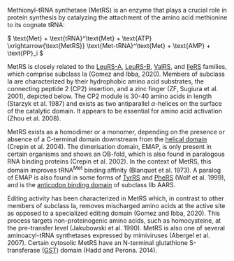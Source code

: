 
Methionyl-tRNA synthetase (MetRS) is an enzyme that plays a crucial role in protein synthesis by catalyzing the attachment of the amino acid methionine to its cognate tRNA:





$ \text{Met} + \text{tRNA}^\text{Met} + \text{ATP} \xrightarrow{\text{MetRS}} \text{Met-tRNA}^\text{Met} + \text{AMP} + \text{PP}_i  $



MetRS is closely related to the [LeuRS-A](/class1/leu2), [LeuRS-B](/class1/leu1), [ValRS](/class1/val), and [IleRS](/class1/ile) families, which comprise subclass Ia (Gomez and Ibba, 2020).
Members of subclass Ia are characterized by their hydrophobic amino acid substrates, the connecting peptide 2 (CP2) insertion, and a zinc finger (ZF, Sugiura et al. 2001), depicted below. 
The CP2 module is 30-40 amino acids in length (Starzyk et al. 1987) and exists as two antiparallel $\alpha$-helices on the surface of the catalytic domain. 
It appears to be essential for amino acid activation (Zhou et al. 2008).  



MetRS exists as a homodimer or a monomer, depending on the presence or absence of a C-terminal domain downstream from the [helical domain](/superfamily/class1/Anticodon_binding_domain_CRIMVL) (Crepin et al. 2004). 
The dimerisation domain, EMAP, is only present in certain organisms and shows an OB-fold, which is also found in paralogous RNA binding proteins (Crepin et al. 2002). 
In the context of MetRS, this domain improves tRNA$^\text{Met}$ binding affinity (Blanquet et al. 1973). 
A paralog of EMAP is also found in some forms of [TyrRS](/class1/tyr) and [PheRS](/class2/phe2) (Wolf et al. 1999), and is the [anticodon binding domain](/superfamily/class2/Anticodon_binding_domain_DNK) of subclass IIb AARS.



Editing activity has been characterized in MetRS which, in contrast to other members of subclass Ia, removes mischarged amino acids at the active site as opposed to a specialized editing domain (Gomez and Ibba, 2020). 
This process targets non-proteinogenic amino acids, such as homocysteine, at the pre-transfer level (Jakubowski et al. 1990).
MetRS is also one of several aminoacyl-tRNA synthetases expressed by mimiviruses (Abergel et al. 2007).
Certain cytosolic MetRS have an N-terminal glutathione S-transferase ([GST](/superfamily/class1/GST)) domain (Hadd and Perona. 2014).


